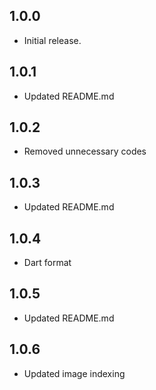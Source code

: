 ## 1.0.0

- Initial release.

## 1.0.1

- Updated README.md

## 1.0.2

- Removed unnecessary codes

## 1.0.3

- Updated README.md

## 1.0.4

- Dart format

## 1.0.5

- Updated README.md

## 1.0.6

- Updated image indexing